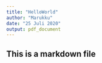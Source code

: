 ```yaml
---
title: "HelloWorld"
author: "Marukku"
date: "25 Juli 2020"
output: pdf_document
---
```


## This is a markdown file
